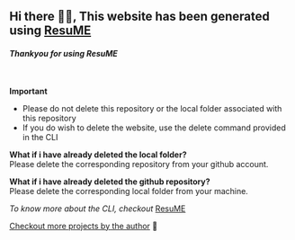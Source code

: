## Hi there 👋🏽, This website has been generated using [ResuME](https://github.com/ishita1805/ResuME)

#### ***Thankyou for using ResuME***
<br/>

**Important**
 - Please do not delete this repository or the local folder associated with this repository
- If you do wish to delete the website, use the delete command provided in the CLI

**What if i have already deleted the local folder?**<br/>
Please delete the corresponding repository from your github account.

**What if i have already deleted the github repository?**<br/>
Please delete the corresponding local folder from your machine.

*To know more about the CLI, checkout*
<a href='ishita1805/ResuME-Ishita-Kabra' target='__blank'> ResuME</a>

[Checkout more projects by the author]('https://github.com/ishita1805') 🧁
